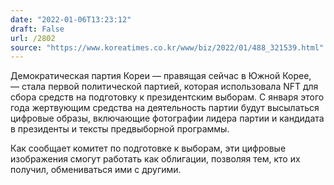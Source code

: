 ```yaml
---
date: "2022-01-06T13:23:12"
draft: False
url: /2802
source: "https://www.koreatimes.co.kr/www/biz/2022/01/488_321539.html"
---
```


Демократическая партия Кореи — правящая сейчас в Южной Корее, — стала первой политической партией, которая использовала NFT для сбора средств на подготовку к президентским выборам. С января этого года жертвующим средства на деятельность партии будут высылаться цифровые образы, включающие фотографии лидера партии и кандидата в президенты и тексты предвыборной программы. 

Как сообщает комитет по подготовке к выборам, эти цифровые изображения смогут работать как облигации, позволяя тем, кто их получил, обмениваться ими с другими.
